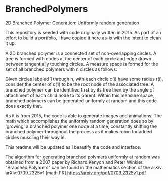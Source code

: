 # BranchedPolymers
2D Branched Polymer Generation: Uniformly random generation

This repository is seeded with code originally written in 2015. As part of an effort to build a portfolio, I have copied it here as-is with the intent to clean it up.

A 2D branched polymer is a connected set of non-overlapping circles. A tree is formed with nodes at the center of each circle and edge drawn between tangentially touching circles. A measure space is formed for the set of all branched polymers with n circles as follows:

Given circles labeled 1 through n, with each circle c(i) have some radius r(i), consider the center of c(1) to be the root node of the associated tree. A branched polymer can be identified first by its tree then by the angle of attachment of each child node to its parent. Within this measure space, branched polymers can be generated uniformly at random and this code does exactly that.

As it is from 2015, the code is able to generate images and animations. The math which accomplishes the uniformly random generation does so by 'growing' a branched polymer one node at a time, constantly shifting the branched polymer throughout the process as it makes room for added circles muscling their way in.

This readme will be updated as I beautify the code and interface.

The algorithm for generating branched polymers uniformly at random was obtained from a 2007 paper by Richard Kenyon and Peter Winkler. "Branched Polymers" can be found in the mathematics section of the arXiv.
arXiv:0709.2325v1 [math.PR]
https://arxiv.org/pdf/0709.2325v1.pdf
